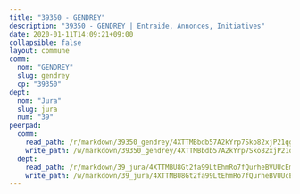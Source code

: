 ```yaml
---
title: "39350 - GENDREY"
description: "39350 - GENDREY | Entraide, Annonces, Initiatives"
date: 2020-01-11T14:09:21+09:00
collapsible: false
layout: commune
comm:
  nom: "GENDREY"
  slug: gendrey
  cp: "39350"
dept:
  nom: "Jura"
  slug: jura
  num: "39"
peerpad:
  comm:
    read_path: /r/markdown/39350_gendrey/4XTTMBbdb57A2kYrp7Sko82xjP21qg99NbyfbDpwz1CevzGVs
    write_path: /w/markdown/39350_gendrey/4XTTMBbdb57A2kYrp7Sko82xjP21qg99NbyfbDpwz1CevzGVs-K3TgUYSo3YSLFFDGRiNNtUMBJiEwqtLavYtAJapS9Jug7isz5YvMCeX3MLJz6QixRXiP5Pk9ejxF3ETotzuxBXP8GdkefYyqv2MRf542JSntnVpaunKXtgs18sW6DUWtMKhbKZyX
  dept:
    read_path: /r/markdown/39_jura/4XTTMBU8Gt2fa99LtEhmRo7fQurheBVUUcEmcUcrj82YN8mg7
    write_path: /w/markdown/39_jura/4XTTMBU8Gt2fa99LtEhmRo7fQurheBVUUcEmcUcrj82YN8mg7-K3TgTcNZmu4vnNMaCfgcL8UVTLrMMzc995tkrcbQnJrz2QJUTFFzY77q7ECMK21XeFnonjpMWqFzgVngXjdq8HzYe3HRbuYXbvX8ofWBv48UvWuvbrbp8aQGQQcfezWASxj7orH1
---
```


